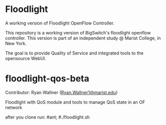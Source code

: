 Floodlight
==========

A working version of Floodlight OpenFlow Controller.

This repository is a working version of BigSwitch's floodlight openflow
controller. This version is part of an independent study @ Marist
College, in New York. 

The goal is to provide Quality of Service and integrated tools to
the opensource WebUI.

floodlight-qos-beta
===================
Contributor: Ryan Wallner (Ryan.Wallner1@marist.edu)

Floodlight with QoS module and tools to manage QoS state in an OF network

after you clone run:
#ant;
#./floodlight.sh 
